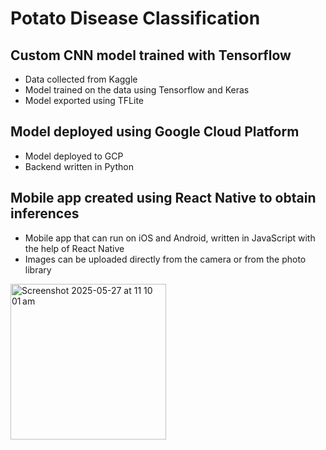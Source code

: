 # Potato Disease Classification

## Custom CNN model trained with Tensorflow
* Data collected from Kaggle
* Model trained on the data using Tensorflow and Keras
* Model exported using TFLite

## Model deployed using Google Cloud Platform
* Model deployed to GCP
* Backend written in Python
  
## Mobile app created using React Native to obtain inferences 
* Mobile app that can run on iOS and Android, written in JavaScript with the help of React Native
* Images can be uploaded directly from the camera or from the photo library

<img width="249" alt="Screenshot 2025-05-27 at 11 10 01 am" src="https://github.com/user-attachments/assets/3fa34c80-c2ba-480d-8f7c-12f5bdf4a922" />



